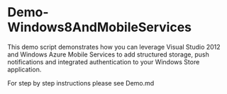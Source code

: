 ﻿Demo-Windows8AndMobileServices
===================

This demo script demonstrates how you can leverage Visual Studio 2012 and Windows Azure Mobile Services to add structured storage, push notifications and integrated authentication to your Windows Store application.

For step by step instructions please see Demo.md